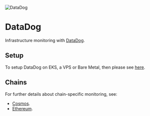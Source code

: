 ![DataDog](https://imgix.datadoghq.com/img/about/presskit/logo-v/dd_vertical_purple.png)
# DataDog

Infrastructure monitoring with [DataDog](https://datadoghq.com).

## Setup

To setup DataDog on EKS, a VPS or Bare Metal, then please see [here](setup).

## Chains

For further details about chain-specific monitoring, see:

- [Cosmos](scripts/cosmos).
- [Ethereum](scripts/ethereum).
